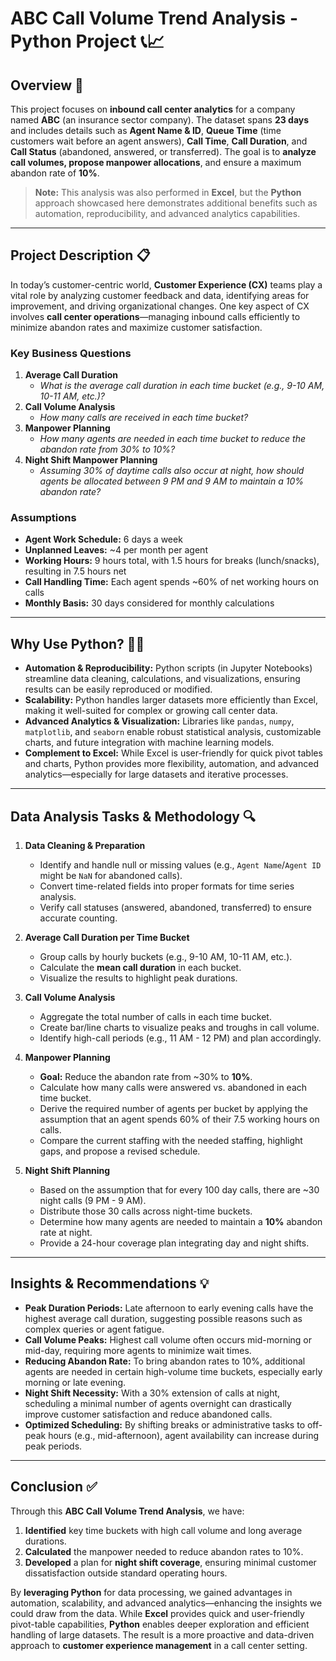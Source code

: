 # ABC Call Volume Trend Analysis - Python Project 📞📈

## Overview 📝
This project focuses on **inbound call center analytics** for a company named **ABC** (an insurance sector company). The dataset spans **23 days** and includes details such as **Agent Name & ID**, **Queue Time** (time customers wait before an agent answers), **Call Time**, **Call Duration**, and **Call Status** (abandoned, answered, or transferred). The goal is to **analyze call volumes, propose manpower allocations**, and ensure a maximum abandon rate of **10%**.

> **Note:** This analysis was also performed in **Excel**, but the **Python** approach showcased here demonstrates additional benefits such as automation, reproducibility, and advanced analytics capabilities.

---

## Project Description 📋
In today’s customer-centric world, **Customer Experience (CX)** teams play a vital role by analyzing customer feedback and data, identifying areas for improvement, and driving organizational changes. One key aspect of CX involves **call center operations**—managing inbound calls efficiently to minimize abandon rates and maximize customer satisfaction.

### Key Business Questions
1. **Average Call Duration**  
   - *What is the average call duration in each time bucket (e.g., 9-10 AM, 10-11 AM, etc.)?*
2. **Call Volume Analysis**  
   - *How many calls are received in each time bucket?*
3. **Manpower Planning**  
   - *How many agents are needed in each time bucket to reduce the abandon rate from 30% to 10%?*
4. **Night Shift Manpower Planning**  
   - *Assuming 30% of daytime calls also occur at night, how should agents be allocated between 9 PM and 9 AM to maintain a 10% abandon rate?*

### Assumptions
- **Agent Work Schedule:** 6 days a week  
- **Unplanned Leaves:** ~4 per month per agent  
- **Working Hours:** 9 hours total, with 1.5 hours for breaks (lunch/snacks), resulting in 7.5 hours net  
- **Call Handling Time:** Each agent spends ~60% of net working hours on calls  
- **Monthly Basis:** 30 days considered for monthly calculations

---

## Why Use Python? 🔧🐍
- **Automation & Reproducibility:** Python scripts (in Jupyter Notebooks) streamline data cleaning, calculations, and visualizations, ensuring results can be easily reproduced or modified.  
- **Scalability:** Python handles larger datasets more efficiently than Excel, making it well-suited for complex or growing call center data.  
- **Advanced Analytics & Visualization:** Libraries like `pandas`, `numpy`, `matplotlib`, and `seaborn` enable robust statistical analysis, customizable charts, and future integration with machine learning models.  
- **Complement to Excel:** While Excel is user-friendly for quick pivot tables and charts, Python provides more flexibility, automation, and advanced analytics—especially for large datasets and iterative processes.

---

## Data Analysis Tasks & Methodology 🔍

1. **Data Cleaning & Preparation**  
   - Identify and handle null or missing values (e.g., `Agent Name`/`Agent ID` might be `NaN` for abandoned calls).  
   - Convert time-related fields into proper formats for time series analysis.  
   - Verify call statuses (answered, abandoned, transferred) to ensure accurate counting.

2. **Average Call Duration per Time Bucket**  
   - Group calls by hourly buckets (e.g., 9-10 AM, 10-11 AM, etc.).  
   - Calculate the **mean call duration** in each bucket.  
   - Visualize the results to highlight peak durations.

3. **Call Volume Analysis**  
   - Aggregate the total number of calls in each time bucket.  
   - Create bar/line charts to visualize peaks and troughs in call volume.  
   - Identify high-call periods (e.g., 11 AM - 12 PM) and plan accordingly.

4. **Manpower Planning**  
   - **Goal:** Reduce the abandon rate from ~30% to **10%**.  
   - Calculate how many calls were answered vs. abandoned in each time bucket.  
   - Derive the required number of agents per bucket by applying the assumption that an agent spends 60% of their 7.5 working hours on calls.  
   - Compare the current staffing with the needed staffing, highlight gaps, and propose a revised schedule.

5. **Night Shift Planning**  
   - Based on the assumption that for every 100 day calls, there are ~30 night calls (9 PM - 9 AM).  
   - Distribute those 30 calls across night-time buckets.  
   - Determine how many agents are needed to maintain a **10%** abandon rate at night.  
   - Provide a 24-hour coverage plan integrating day and night shifts.

---

## Insights & Recommendations 💡
- **Peak Duration Periods:** Late afternoon to early evening calls have the highest average call duration, suggesting possible reasons such as complex queries or agent fatigue.  
- **Call Volume Peaks:** Highest call volume often occurs mid-morning or mid-day, requiring more agents to minimize wait times.  
- **Reducing Abandon Rate:** To bring abandon rates to 10%, additional agents are needed in certain high-volume time buckets, especially early morning or late evening.  
- **Night Shift Necessity:** With a 30% extension of calls at night, scheduling a minimal number of agents overnight can drastically improve customer satisfaction and reduce abandoned calls.  
- **Optimized Scheduling:** By shifting breaks or administrative tasks to off-peak hours (e.g., mid-afternoon), agent availability can increase during peak periods.

---

## Conclusion ✅
Through this **ABC Call Volume Trend Analysis**, we have:
1. **Identified** key time buckets with high call volume and long average durations.  
2. **Calculated** the manpower needed to reduce abandon rates to 10%.  
3. **Developed** a plan for **night shift coverage**, ensuring minimal customer dissatisfaction outside standard operating hours.  

By **leveraging Python** for data processing, we gained advantages in automation, scalability, and advanced analytics—enhancing the insights we could draw from the data. While **Excel** provides quick and user-friendly pivot-table capabilities, **Python** enables deeper exploration and efficient handling of large datasets. The result is a more proactive and data-driven approach to **customer experience management** in a call center setting.


